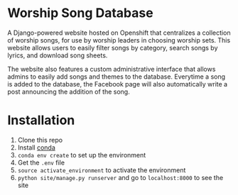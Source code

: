 Worship Song Database
=====================

A Django-powered website hosted on Openshift that centralizes a collection of worship songs, for use by worship leaders in choosing worship sets. This website allows users to easily filter songs by category, search songs by lyrics, and download song sheets.

The website also features a custom administrative interface that allows admins to easily add songs and themes to the database. Everytime a song is added to the database, the Facebook page will also automatically write a post announcing the addition of the song.

Installation
============

1. Clone this repo
1. Install [conda](http://conda.pydata.org/docs/install/quick.html)
1. `conda env create` to set up the environment
1. Get the `.env` file
1. `source activate_environment` to activate the environment
1. `python site/manage.py runserver` and go to `localhost:8000` to see the site
